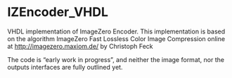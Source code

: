# IZEncoder_VHDL
VHDL implementation of ImageZero Encoder. This implementation is based on the algorithm ImageZero Fast Lossless Color Image Compression online at http://imagezero.maxiom.de/ by Christoph Feck

The code is “early work in progress”, and neither the image format, nor the outputs interfaces are fully outlined yet.

